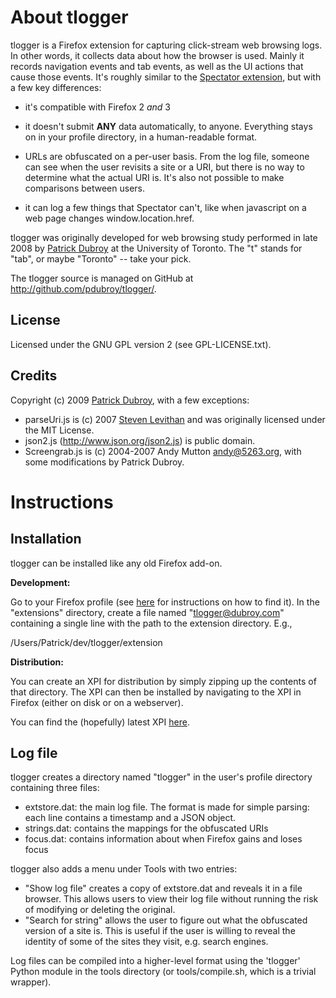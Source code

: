 # About tlogger

tlogger is a Firefox extension for capturing click-stream web browsing logs.
In other words, it collects data about how the browser is used. Mainly it
records navigation events and tab events, as well as the UI actions that cause
those events. It's roughly similar to the [Spectator extension](https://addons.mozilla.org/en-US/firefox/addon/6326), but with a few key differences:

- it's compatible with Firefox 2 *and* 3

- it doesn't submit **ANY** data automatically, to anyone. Everything stays on
in your profile directory, in a human-readable format.

- URLs are obfuscated on a per-user basis. From the log file, someone can see 
when the user revisits a site or a URI, but there is no way to determine what 
the actual URI is. It's also not possible to make comparisons between users.

- it can log a few things that Spectator can't, like when javascript on a web page changes window.location.href.

tlogger was originally developed for web browsing study performed in late 2008
by [Patrick Dubroy](http://dubroy.com) at the University of Toronto. The "t" stands for "tab", or
maybe "Toronto" -- take your pick.

The tlogger source is managed on GitHub at <http://github.com/pdubroy/tlogger/>.

## License

Licensed under the GNU GPL version 2 (see GPL-LICENSE.txt).

## Credits

Copyright (c) 2009 [Patrick Dubroy](http://dubroy.com), with a few exceptions:

- parseUri.js is (c) 2007 [Steven Levithan](http://stevenlevithan.com) and was 
originally licensed under the MIT License.
- json2.js (http://www.json.org/json2.js) is public domain.
- Screengrab.js is (c) 2004-2007 Andy Mutton <andy@5263.org>, with some 
modifications by Patrick Dubroy.

# Instructions

## Installation

tlogger can be installed like any old Firefox add-on. 

**Development:**

Go to your Firefox profile (see [here](http://support.mozilla.com/kb/Profiles)
for instructions on how to find it). In the "extensions" directory, create a
file named "tlogger@dubroy.com" containing a single line with the path to
the extension directory. E.g.,

  /Users/Patrick/dev/tlogger/extension
  
**Distribution:**

You can create an XPI for distribution by simply zipping up the contents of
that directory. The XPI can then be installed by navigating to the XPI in
Firefox (either on disk or on a webserver).

You can find the (hopefully) latest XPI [here](http://dubroy.com/tlogger/tlogger.xpi).

## Log file

tlogger creates a directory named "tlogger" in the user's profile directory
containing three files:

- extstore.dat: the main log file. The format is made for simple parsing: each
line contains a timestamp and a JSON object.
- strings.dat: contains the mappings for the obfuscated URIs
- focus.dat: contains information about when Firefox gains and loses focus

tlogger also adds a menu under Tools with two entries:

- "Show log file" creates a copy of extstore.dat and reveals it in a file
browser. This allows users to view their log file without running the risk
of modifying or deleting the original.
- "Search for string" allows the user to figure out what the obfuscated version
of a site is. This is useful if the user is willing to reveal the identity of
some of the sites they visit, e.g. search engines.

Log files can be compiled into a higher-level format using the 'tlogger'
Python module in the tools directory (or tools/compile.sh, which is a trivial
wrapper).

